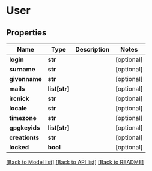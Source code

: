 # User

## Properties
Name | Type | Description | Notes
------------ | ------------- | ------------- | -------------
**login** | **str** |  | [optional] 
**surname** | **str** |  | [optional] 
**givenname** | **str** |  | [optional] 
**mails** | **list[str]** |  | [optional] 
**ircnick** | **str** |  | [optional] 
**locale** | **str** |  | [optional] 
**timezone** | **str** |  | [optional] 
**gpgkeyids** | **list[str]** |  | [optional] 
**creationts** | **str** |  | [optional] 
**locked** | **bool** |  | [optional] 

[[Back to Model list]](../README.md#documentation-for-models) [[Back to API list]](../README.md#documentation-for-api-endpoints) [[Back to README]](../README.md)


